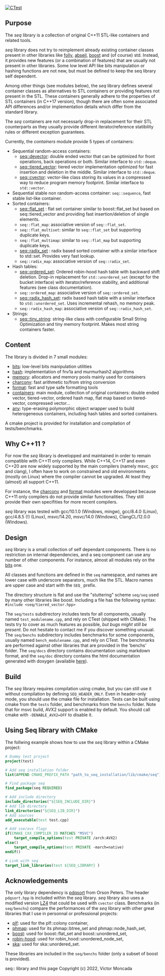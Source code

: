 [![CTest](https://github.com/Thermadiag/seq/actions/workflows/cmake.yml/badge.svg?branch=master)](https://github.com/Thermadiag/seq/actions/workflows/cmake.yml)


Purpose
-------

The *seq* library is a collection of original C++11 STL-like containers and related tools.

*seq* library does not try to reimplement already existing container classes present in other libraries like <a href="https://github.com/facebook/folly">folly</a>, <a href="https://abseil.io/">abseil</a>, <a href="https://www.boost.org/">boost</a> and (of course) std. Instead, it provides new features (or a combination of features) that are usually not present in other libraries. Some low level API like bits manipulation or hashing functions are not new, but must be defined to keep the seq library self dependent.

Among other things (see modules below), the *seq* library defines several container classes as alternatives to STL containers or providing features not present in the STL.
These containers generally adhere to the properties of STL containers (in C++17 version), though there are often some associated API differences and/or implementation details which differ from the standard library.

The *seq* containers are not necessarly drop-in replacement for their STL counterparts as they usually provide different iterator/reference statibility rules or different exception guarantees.

Currently, the *containers* module provide 5 types of containers:
-	Sequential random-access containers: 
	-	[seq::devector](docs/devector.md): double ended vector that can be optimized for front operations, back operations or both. Similar interface to `std::deque`.
	-	[seq::tiered_vector](docs/tiered_vector.md): tiered vector implementation optimized for fast insertion and deletion in the middle. Similar interface to `std::deque`.
	-	[seq::cvector](docs/cvector.md): vector-like class storing its values in a compressed way to reduce program memory footprint. Similar interface to `std::vector`.
-	Sequential stable non random-access container: `seq::sequence`, fast stable list-like container.
-	Sorted containers: 
	-	[seq::flat_set](docs/flat_set.md) : flat set container similar to boost::flat_set but based on seq::tiered_vector and providing fast insertion/deletion of single elements.
	-	`seq::flat_map`: associative version of `seq::flat_set`.
	-	`seq::flat_multiset`: similar to `seq::flat_set` but supporting duplicate keys.
	-	`seq::flat_multimap`: similar to `seq::flat_map` but supporting duplicate keys.
	-	[seq::radix_set](docs/radix_tree.md) : radix based sorted container with a similar interface to std::set. Provides very fast lookup.
	-	`seq::radix_map`: associative version of `seq::radix_set`.
-	Hash tables: 
	-	[seq::ordered_set](docs/ordered_set.md): Ordered robin-hood hash table with backward shift deletion. Drop-in replacement for `std::unordered_set` (except for the bucket interface) with iterator/reference stability, and additional features (see class documentation).
	-	`seq::ordered_map`: associative version of `seq::ordered_set`.
	-	[seq::radix_hash_set](docs/radix_tree.md): radix based hash table with a similar interface to `std::unordered_set`. Uses incremental rehash, no memory peak.
	-	`seq::radix_hash_map`: associative version of `seq::radix_hash_set`.
-	Strings:
	-	[seq::tiny_string](docs/tiny_string.md): string-like class with configurable Small String Optimization and tiny memory footprint. Makes most string containers faster.


Content
-------

The library is divided in 7 small modules:
-	[bits](docs/bits.md): low-level bits manipulation utilities
-	[hash](docs/hash.md): implementation of fnv1a and murmurhash2 algorithms
-	[memory](docs/memory.md): allocators and memory pools mainly used for containers
-	[charconv](docs/charconv.md): fast arithmetic to/from string conversion
-	[format](docs/format.md): fast and type safe formatting tools
-	[containers](docs/containers.md): main module, collection of original containers: double ended vector, tiered-vector, ordered hash map, flat map based on tiered-vector, compressed vector...
-	[any](docs/any.md): type-erasing polymorphic object wrapper used to build heterogeneous containers, including hash tables and sorted containers.

A cmake project is provided for installation and compilation of tests/benchmarks.

Why C++11 ?
-----------

For now the *seq* library is developped and maintained in order to remain compatible with C++11 only compilers.
While C++14, C++17 and even C++20 are now widely supported by the main compilers (namely msvc, gcc and clang), I often have to work on constrained and old environments (mostly on Linux) where the compiler cannot be upgraded. At least they (almost) all support C++11.

For instance, the [charconv](docs/charconv.md) and [format](docs/format.md) modules were developped because C++11 only compilers do not provide similar functionalities. They still provide their own specifities for more recent compilers.

*seq* library was tested with gcc/10.1.0 (Windows, mingw), gcc/8.4.0 (Linux), gcc/4.8.5 (!) (Linux), msvc/14.20, msvc/14.0 (Windows), ClangCL/12.0.0 (Windows).

Design
------

*seq* library is a small collection of self dependant components. There is no restriction on internal dependencies, and a seq component can use any number of other components. For instance, almost all modules rely on the [bits](docs/bits.md) one.

All classes and functions are defined in the `seq` namespace, and names are lower case with underscore separators, much like the STL.
Macro names are upper case and start with the `SEQ_` prefix.

The directory structure is flat and use the "stuttering" scheme `seq/seq` used by many other libraries like boost.
Including a file has the following syntax: `#include <seq/tiered_vector.hpp>`

The `seq/tests` subdirectory includes tests for all components, usually named `test_modulename.cpp`, and rely on CTest (shipped with CMake). The tests try to cover as much features as possible, *but bugs might still be present*. Do not hesitate to contact me if you discover something unusual.
The `seq/benchs` subdirectory includes benchmarks for some components, usually named `bench_modulename.cpp`, and rely on CTest. The benchmarks are performed against other libraries that are provided in the 'benchs' folder.
The `seq/docs` directory contains documentation using markdown format, and the `seq/doc` directory contains the html documentation generated with doxygen (available <a href="https://raw.githack.com/Thermadiag/seq/master/doc/html/index.html">here</a>).

Build
-----

The *seq* library requires compilation using cmake, but you can still use it without compilation by defining `SEQ_HEADER_ONLY`. 
Even in header-only mode, you should use the cmake file for installation.
Tests can be built using cmake from the `tests` folder, and benchmarks from the `benchs` folder.
Note that for msvc build, AVX2 support is enabled by default. You should call cmake with `-DENABLE_AVX2=OFF` to disable it.

Using Seq library with CMake
----------------------------

The follwing example shows how to use the *seq* library within a CMake project:

```cmake
# Dummy test project
project(test)

# Add seq installation folder
list(APPEND CMAKE_PREFIX_PATH "path_to_seq_installation/lib/cmake/seq")

# Find package seq
find_package(seq REQUIRED)

# Add include directory
include_directories("${SEQ_INCLUDE_DIR}")
# Add lib directory
link_directories("${SEQ_LIB_DIR}")
# Add sources
add_executable(test test.cpp)

# Add sse/avx flags
if(CMAKE_CXX_COMPILER_ID MATCHES "MSVC")
	target_compile_options(test PRIVATE /arch:AVX2)
else()
	target_compile_options(test PRIVATE -march=native)
endif()

# Link with seq
target_link_libraries(test ${SEQ_LIBRARY} )
```

Acknowledgements
----------------

The only library dependency is <a href="https://github.com/orlp/pdqsort">pdqsort</a> from Orson Peters. The header `pdqsort.hpp` is included within the *seq* library.
*seq* library also uses a modified version <a href="https://github.com/lz4/lz4">LZ4</a> that could be used with `cvector` class.
Benchmarks (in `seq/benchs`) compare the performances of the *seq* library with other great libraries that I use in personnal or professional projects:
-	<a href="https://plflib.org/">plf</a>: used for the plf::colony container,
-	<a href="https://github.com/greg7mdp/parallel-hashmap">phmap</a>: used for its phmap::btree_set and phmap::node_hash_set,
-	<a href="https://www.boost.org/">boost</a>: used for boost::flat_set and boost::unordered_set,
-	<a href="https://github.com/martinus/robin-hood-hashing">robin-hood</a>: used for robin_hood::unordered_node_set,
-	<a href="https://github.com/skarupke/flat_hash_map">ska</a>: used for ska::unordered_set.

These libraries are included in the `seq/benchs` folder (only a subset of boost is provided).


seq:: library and this page Copyright (c) 2022, Victor Moncada

